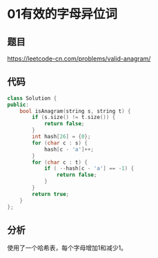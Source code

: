 # 01有效的字母异位词

## 题目

https://leetcode-cn.com/problems/valid-anagram/


## 代码

```C++
class Solution {
public:
    bool isAnagram(string s, string t) {
        if (s.size() != t.size()) {
            return false;
        }
        int hash[26] = {0};
        for (char c : s) {
            hash[c - 'a']++;
        }
        for (char c : t) {
            if ( --hash[c - 'a'] == -1) {
                return false;
            }
        }
        return true;
    }
};

```

## 分析

使用了一个哈希表，每个字母增加1和减少1。